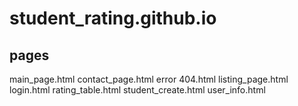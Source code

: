 # student_rating.github.io

## pages
main_page.html
contact_page.html
error 404.html
listing_page.html
login.html
rating_table.html
student_create.html
user_info.html